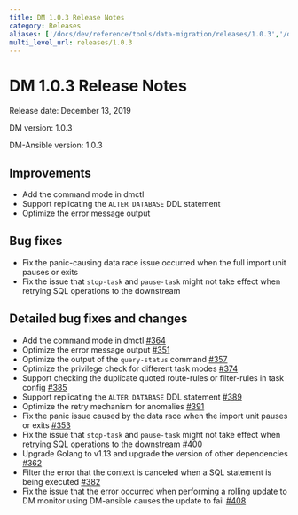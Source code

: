```yaml
---
title: DM 1.0.3 Release Notes
category: Releases
aliases: ['/docs/dev/reference/tools/data-migration/releases/1.0.3','/docs/v3.1/reference/tools/data-migration/releases/1.0.3','/docs/v3.0/reference/tools/data-migration/releases/1.0.3','/docs/v2.1/reference/tools/data-migration/releases/1.0.3']
multi_level_url: releases/1.0.3
---
```


# DM 1.0.3 Release Notes

Release date: December 13, 2019

DM version: 1.0.3

DM-Ansible version: 1.0.3

## Improvements

- Add the command mode in dmctl
- Support replicating the `ALTER DATABASE` DDL statement
- Optimize the error message output

## Bug fixes

- Fix the panic-causing data race issue occurred when the full import unit pauses or exits
- Fix the issue that `stop-task` and `pause-task` might not take effect when retrying SQL operations to the downstream

## Detailed bug fixes and changes

- Add the command mode in dmctl [#364](https://github.com/pingcap/dm/pull/364)
- Optimize the error message output [#351](https://github.com/pingcap/dm/pull/351)
- Optimize the output of the `query-status` command [#357](https://github.com/pingcap/dm/pull/357)
- Optimize the privilege check for different task modes [#374](https://github.com/pingcap/dm/pull/374)
- Support checking the duplicate quoted route-rules or filter-rules in task config [#385](https://github.com/pingcap/dm/pull/385)
- Support replicating the `ALTER DATABASE` DDL statement [#389](https://github.com/pingcap/dm/pull/389)
- Optimize the retry mechanism for anomalies [#391](https://github.com/pingcap/dm/pull/391)
- Fix the panic issue caused by the data race when the import unit pauses or exits [#353](https://github.com/pingcap/dm/pull/353)
- Fix the issue that `stop-task` and `pause-task` might not take effect when retrying SQL operations to the downstream [#400](https://github.com/pingcap/dm/pull/400)
- Upgrade Golang to v1.13 and upgrade the version of other dependencies [#362](https://github.com/pingcap/dm/pull/362)
- Filter the error that the context is canceled when a SQL statement is being executed [#382](https://github.com/pingcap/dm/pull/382)
- Fix the issue that the error occurred when performing a rolling update to DM monitor using DM-ansible causes the update to fail [#408](https://github.com/pingcap/dm/pull/408)
